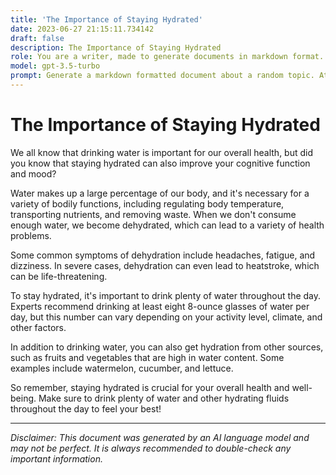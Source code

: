 ```yaml
---
title: 'The Importance of Staying Hydrated'
date: 2023-06-27 21:15:11.734142
draft: false
description: The Importance of Staying Hydrated
role: You are a writer, made to generate documents in markdown format. It is very important that all of the documents you generate are in valid markdown format.
model: gpt-3.5-turbo
prompt: Generate a markdown formatted document about a random topic. At the bottom, include a disclaimer explaining that the document was generated by you. The first line of the document should be the title. Make sure that the entire document is in proper markdown format, using a mix of various tags to make the document visually appealing.
---
```


# The Importance of Staying Hydrated

We all know that drinking water is important for our overall health, but did you know that staying hydrated can also improve your cognitive function and mood? 

Water makes up a large percentage of our body, and it's necessary for a variety of bodily functions, including regulating body temperature, transporting nutrients, and removing waste. When we don't consume enough water, we become dehydrated, which can lead to a variety of health problems.

Some common symptoms of dehydration include headaches, fatigue, and dizziness. In severe cases, dehydration can even lead to heatstroke, which can be life-threatening.

To stay hydrated, it's important to drink plenty of water throughout the day. Experts recommend drinking at least eight 8-ounce glasses of water per day, but this number can vary depending on your activity level, climate, and other factors. 

In addition to drinking water, you can also get hydration from other sources, such as fruits and vegetables that are high in water content. Some examples include watermelon, cucumber, and lettuce.

So remember, staying hydrated is crucial for your overall health and well-being. Make sure to drink plenty of water and other hydrating fluids throughout the day to feel your best!

---

*Disclaimer: This document was generated by an AI language model and may not be perfect. It is always recommended to double-check any important information.*
